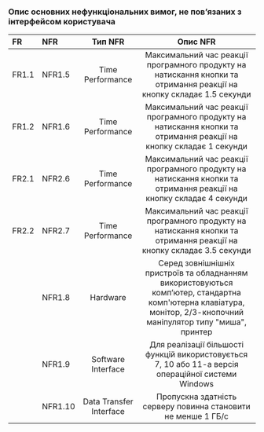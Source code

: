 ### Опис основних нефункціональних вимог, не пов’язаних з інтерфейсом користувача
|FR|NFR|Тип NFR|Опис NFR|
|:-|:-|:-:|:-:|
|FR1.1|NFR1.5|Time Performance|Максимальний час реакції програмного продукту на натискання кнопки та отримання реакції на кнопку складає 1.5 секунди|
|FR1.2|NFR1.6|Time Performance|Максимальний час реакції програмного продукту на натискання кнопки та отримання реакції на кнопку складає 1 секунди|
|FR2.1|NFR2.6|Time Performance|Максимальний час реакції програмного продукту на натискання кнопки та отримання реакції на кнопку складає 4 секунди|
|FR2.2|NFR2.7|Time Performance|Максимальний час реакції програмного продукту на натискання кнопки та отримання реакції на кнопку складає 3.5 секунди|
||NFR1.8|Hardware|Серед зовнішнішніх пристроїв та обладнанням використовуються комп’ютер, стандартна комп'ютерна клавіатура, монітор, 2/3-кнопочний маніпулятор типу "миша", принтер|
||NFR1.9|Software Interface|Для реалізації більшості функцій використовується 7, 10 або 11-а версія операційної системи Windows|
||NFR1.10|Data Transfer Interface|Пропускна здатність серверу повинна становити не менше 1 ГБ/с|
